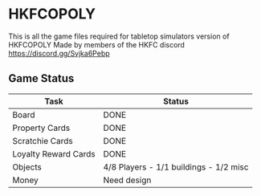 # HKFCOPOLY
This is all the game files required for tabletop simulators version of HKFCOPOLY
Made by members of the HKFC discord https://discord.gg/Svjka6Pebp

## Game Status
| Task | Status |
| --- | ----------- |
| Board | DONE |
| Property Cards | DONE |
| Scratchie Cards | DONE |
| Loyalty Reward Cards | DONE |
| Objects | 4/8 Players - 1/1 buildings - 1/2 misc |
| Money | Need design |